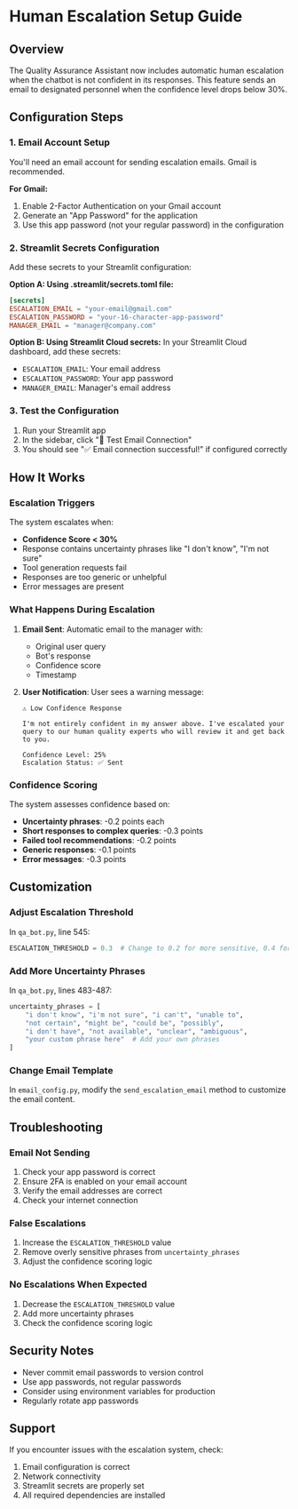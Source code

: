 # Human Escalation Setup Guide

## Overview
The Quality Assurance Assistant now includes automatic human escalation when the chatbot is not confident in its responses. This feature sends an email to designated personnel when the confidence level drops below 30%.

## Configuration Steps

### 1. Email Account Setup
You'll need an email account for sending escalation emails. Gmail is recommended.

**For Gmail:**
1. Enable 2-Factor Authentication on your Gmail account
2. Generate an "App Password" for the application
3. Use this app password (not your regular password) in the configuration

### 2. Streamlit Secrets Configuration
Add these secrets to your Streamlit configuration:

**Option A: Using .streamlit/secrets.toml file:**
```toml
[secrets]
ESCALATION_EMAIL = "your-email@gmail.com"
ESCALATION_PASSWORD = "your-16-character-app-password"
MANAGER_EMAIL = "manager@company.com"
```

**Option B: Using Streamlit Cloud secrets:**
In your Streamlit Cloud dashboard, add these secrets:
- `ESCALATION_EMAIL`: Your email address
- `ESCALATION_PASSWORD`: Your app password
- `MANAGER_EMAIL`: Manager's email address

### 3. Test the Configuration
1. Run your Streamlit app
2. In the sidebar, click "🔧 Test Email Connection"
3. You should see "✅ Email connection successful!" if configured correctly

## How It Works

### Escalation Triggers
The system escalates when:
- **Confidence Score < 30%**
- Response contains uncertainty phrases like "I don't know", "I'm not sure"
- Tool generation requests fail
- Responses are too generic or unhelpful
- Error messages are present

### What Happens During Escalation
1. **Email Sent**: Automatic email to the manager with:
   - Original user query
   - Bot's response
   - Confidence score
   - Timestamp

2. **User Notification**: User sees a warning message:
   ```
   ⚠️ Low Confidence Response
   
   I'm not entirely confident in my answer above. I've escalated your query to our human quality experts who will review it and get back to you.
   
   Confidence Level: 25%
   Escalation Status: ✅ Sent
   ```

### Confidence Scoring
The system assesses confidence based on:
- **Uncertainty phrases**: -0.2 points each
- **Short responses to complex queries**: -0.3 points
- **Failed tool recommendations**: -0.2 points
- **Generic responses**: -0.1 points
- **Error messages**: -0.3 points

## Customization

### Adjust Escalation Threshold
In `qa_bot.py`, line 545:
```python
ESCALATION_THRESHOLD = 0.3  # Change to 0.2 for more sensitive, 0.4 for less sensitive
```

### Add More Uncertainty Phrases
In `qa_bot.py`, lines 483-487:
```python
uncertainty_phrases = [
    "i don't know", "i'm not sure", "i can't", "unable to",
    "not certain", "might be", "could be", "possibly",
    "i don't have", "not available", "unclear", "ambiguous",
    "your custom phrase here"  # Add your own phrases
]
```

### Change Email Template
In `email_config.py`, modify the `send_escalation_email` method to customize the email content.

## Troubleshooting

### Email Not Sending
1. Check your app password is correct
2. Ensure 2FA is enabled on your email account
3. Verify the email addresses are correct
4. Check your internet connection

### False Escalations
1. Increase the `ESCALATION_THRESHOLD` value
2. Remove overly sensitive phrases from `uncertainty_phrases`
3. Adjust the confidence scoring logic

### No Escalations When Expected
1. Decrease the `ESCALATION_THRESHOLD` value
2. Add more uncertainty phrases
3. Check the confidence scoring logic

## Security Notes
- Never commit email passwords to version control
- Use app passwords, not regular passwords
- Consider using environment variables for production
- Regularly rotate app passwords

## Support
If you encounter issues with the escalation system, check:
1. Email configuration is correct
2. Network connectivity
3. Streamlit secrets are properly set
4. All required dependencies are installed
